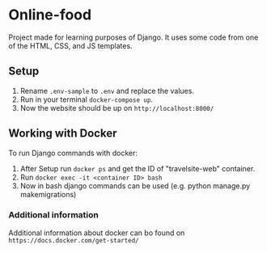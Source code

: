 # Online-food
Project made for learning purposes of Django.
It uses some code from one of 
the HTML, CSS, and JS templates.


## Setup

1. Rename `.env-sample` to `.env` and replace the values.
2. Run in your terminal `docker-compose up`.
3. Now the website should be up on `http://localhost:8000/`

## Working with Docker
To run Django commands with docker:
1. After Setup run `docker ps` and get the ID of "travelsite-web" container.
4. Run `docker exec -it <container ID> bash`
5. Now in bash django commands can be used (e.g. python manage.py makemigrations)

### Additional information
Additional information about docker can bo found on
`https://docs.docker.com/get-started/`
